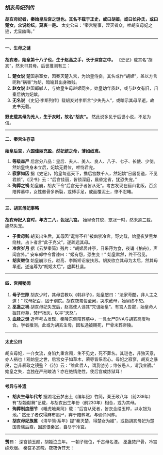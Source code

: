 ### **胡亥母妃列传**

**胡亥母妃者，秦始皇后宫之谜也。其名不载于正史，或曰胡姬，或曰长孙氏，或曰楚女，众说纷纭，莫衷一是。** 太史公曰：“秦宫秘事，湮灭者众，唯胡亥母妃之迹，尤显幽晦。”

------

#### **一、生母之谜**

**胡亥者，始皇第十八子也，生于赵高之手，长于深宫之中。** 《史记》载其名“胡亥”，然未书其母。后世推测有三：

1. **楚女说**
    楚国宗室女，因秦灭楚入宫，为始皇侍妾。其名或作“胡姬”，盖以方言昵称“祸害”为胡，暗喻其出身微贱。
2. **赵女说**
    赵国邯郸人，与始皇生母赵姬同乡。始皇幼年质赵，或与赵女有旧，归秦后纳为妃嫔。
3. **无名说**
    《史记·李斯列传》载胡亥对李斯言“少失先人”，或暗示其母早逝，故史书无载。

**野史载其母为羌人，生于亥时，故名“胡亥”。** 然此说多见于后世小说，不足为信。

------

#### **二、秦宫生存录**

**始皇后宫，六国佳丽充盈，然妃嫔之命，薄如纸鸢。**

1. **等级森严**
    后宫分八品：皇后、夫人、美人、良人、八子、七子、长使、少使。然始皇终身未立后，妃嫔无爵位，唯恃君宠。
2. **寂寥如囚**
    据《史记》，始皇每巡天下，携后宫数千人，然妃嫔“日居复道，不见君颜”。《汉书》云：“后宫佳丽，皆锁深庭，晨昏定省，犹恐失宠。”
3. **殉葬之祸**
    始皇崩，胡亥下令“后宫无子者皆从死”。考古发现在骊山北阪，百余陪葬墓中，女性骸骨多断裂，或缚手足，或面覆泥土，惨不忍睹。

------

#### **三、胡亥母妃事略**

**胡亥母妃入宫时，年方二八，色冠六宫。** 始皇奇其貌，宠冠一时，然未逾三载，遽然失宠。

- **子贵母贱**
   胡亥出生后，其母因“诞育不祥”被幽禁冷宫。野史载，始皇夜梦黑龙绕柱，占卜者言“此子克父”，遂疏远其母。
- **冷宫岁月**
   据《云梦秦简》残片：“胡姬居井亭，日采荇为食，夜诵《柏舟》，声闻宫外。” 安车郎中令曾谏曰：“姬有怨，恐生变！” 始皇默然，终不召见。
- **胡亥继位**
   始皇崩沙丘，赵高、李斯矫诏废扶苏。胡亥欲立其母为太后，然其母早逝，遂追尊为“胡姬太后”，虚葬杜县。

------

#### **四、宫闱秘闻**

1. **母子生隙**
    胡亥少时，其母尝教以《韩非子》，始皇怒曰：“法家苛酷，非人主之道！” 杖母妃百，囚于别院。胡亥夜匍匐至阙，哭求赦母，始皇终不恕。
2. **巫蛊之祸**
    胡亥母妃失宠后，赵高使人诬其“咒诅始皇”。有宫人告密，始皇命人掘其母墓，焚尸扬灰，以平“天怒”。
3. **血脉之谜**
    近年考古发现，秦陵东侧陪葬墓中，一具女尸DNA与胡亥高度吻合。学者推测，此或为胡亥生母，因私通被赐死，尸骨未葬帝陵。

------

#### **太史公曰**

胡亥母妃，一介女流，身陷九重宫阙，生不见史，死不葬名。其谜也，非独天意，亦人祸也！观始皇之世，后宫女子如草木，荣辱皆系君心。母妃之寂寥，胡亥之暴戾，岂非暴政之镜鉴？《诗》云：“维此哲人，谓我劬劳；维彼愚人，谓我宣骄。” 始皇之失，岂独在严刑峻法？亦在绝情绝性，使后宫成炼狱耳！

------

**考异与补遗**

- **胡亥生母年代考**
   据湖北云梦出土《编年纪》竹简，秦王政八年（前239年）有“胡姬献舞”记载，与胡亥出生年份（前230年）相合，或为其母。
- **殉葬制度细节**
   《睡虎地秦简》载：“后宫从死者，皆衣金缕玉柙，以水银为池。” 然无子者仅得麻布裹尸，弃于陪葬坑，与俑俑同葬。
- **胡亥母妃族属**
   《清华简·系年》提“秦灭楚，得楚女为姬”，或指胡亥母妃为楚国贵族后裔，因怨恨秦室，自尽于冷宫。

------

**赞曰**：
 深宫锁玉颜，胡姬泣血年。
 一朝子继位，千古母名湮。
 巫蛊焚尸骨，冷宫绝炊烟。
 秦宫多怨魄，夜夜诉苍天！